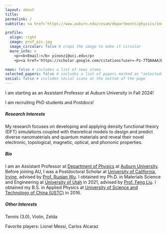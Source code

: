 ```yaml
---
layout: about
title: 
permalink: /
subtitle: <a href='https://www.auburn.edu/cosam/departments/physics/index.htm'>Department of Physics</a> | <a href='https://www.auburn.edu'>Auburn University</a>

profile:
  align: right
  image: prof_pic.jpg
  image_circular: false # crops the image to make it circular
  more_info: >
    <p><b>Email:</b> yinonz1@uci.edu</p>
    <p><a href='https://scholar.google.com/citations?user=-Pz-7TQAAAAJ&hl=en'><b>Google Scholar</b></a></p>

news: false # includes a list of news items
selected_papers: false # includes a list of papers marked as "selected={true}"
social: false # includes social icons at the bottom of the page
---
```


<p>I am starting as an Assistant Professor at Auburn University in Fall 2024!</p>
<p>I am recruiting PhD students and Postdocs! </p>

<h5><b>Research Interests</b></h5>
My research focuses on developing and applying density functional theory (DFT) simulations coupled with theoretical models to design and predict diverse nanomaterials and quantum materials and reveal their novel electronic, topological, magnetic, optical, and phononic properties.

<h5><b>Bio</b></h5>
I am an Assistant Professor at <a href='https://www.auburn.edu/cosam/departments/physics/index.htm'>Department of Physics</a> at <a href='https://www.auburn.edu'>Auburn University</a>. Before joining AU, I was a Postdoctoral Scholar at <a href='https://uci.edu'>University of California, Irvine</a>, advised by <a href='https://www.physics.uci.edu/wugroup/people.html'>Prof. Ruqian Wu</a>. I obtained my Ph.D. in Materials Science and Engineering at <a href='https://www.utah.edu'>University of Utah</a> in 2021, advised by <a href='https://my.eng.utah.edu/~fliu/index.html'>Prof. Feng Liu</a>. I obtained my B.S. in Applied Physics at <a href='http://en.ustc.edu.cn'>University of Science and Technology of China (USTC)</a> in 2016.

<h5><b>Other Interests</b></h5>
<p>Tennis (3.0), Violin, Zelda</p>
<p>Favorite players: Lionel Messi, Carlos Alcaraz</p>

